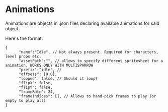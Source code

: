 # Animations

Animations are objects in .json files declaring available animations for said object.

Here's the format:
```jsonc
{
      "name":"Idle", // Not always present. Required for characters, level props etc.
      "assetPath":"", // allows to specify different spritesheet for a animation. WORKS ONLY WITH MULTISPARROW
      "prefix":"idle", //
      "offsets": [0,0],
      "looped": false, // Should it loop?
      "flipX": false,
      "flipY": false,
      "frameRate": 24,
      "frameIndices": [], // Allows to hand-pick frames to play (or empty to play all)
}
```
